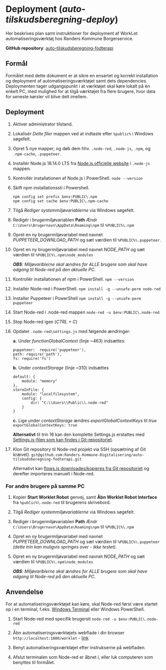 
# Deployment (*auto-tilskudsberegning-deploy*)
Her beskrives plan samt instruktioner for deployment af WorkLet automatiseringsværktøj hos Randers Kommune Borgerservice.

**GitHub repository**: [auto-tilskudsberegning-fodterapi](https://github.com/Randers-Kommune-Digitalisering/auto-tilskudsberegning-fodterapi)

## Formål
Formålet med dette dokument er at sikre en ensartet og korrekt installation og deployment af automatiseringsværktøjet samt dets dependencies. Deploymenten tager udgangspunkt i at værktøjet skal køre lokalt på én enkelt PC, med mulighed for at tilgå værktøjet fra flere brugere, hvor data for seneste kørsler vil blive delt imellem. 

## Deployment
1. Aktiver administrator tilstand.

2. Lokalisér *Delte filer* mappen ved at indtaste efter `%public%` i Windows søgefelt.

3. Opret 5 nye mapper, og døb dem hhv. `.node-red`, `.node-js`, `.npm`, og `.npm-cache`,  `.puppeteer`.

4. Installér Node.js 18.14.0 LTS fra [Node.js officielle website](https://nodejs.org/en/download) i  `.node-js` mappen.

5. Kontrollér installationen af Node.js i PowerShell.
	`node --version`

6. Skift npm installationssti i Powershell.
	```
	npm config set prefix $env:PUBLIC\.npm
	npm config set cache $env:PUBLIC\.npm-cache
	```

7. Tilgå *Rediger systemmiljøvariablerne* via Windows søgefelt.

8. Redigér i brugermiljøvariablen **Path** 
	Ændr `C:\Users\Brugernavn\AppData\Roaming\npm` til `%PUBLIC%\.npm`

9. Opret en ny brugermiljøvariabel med navnet *PUPPETEER_DOWNLOAD_PATH* og sæt værdien til `%PUBLIC%\.puppeteer`.
10. Opret en ny brugermiljøvariabel med navnet *NODE_PATH* og sæt værdien til `%PUBLIC%\.npm\node_modules`

	***OBS**: Miljøvariblerne skal ændres for ALLE brugere som skal have adgang til Node-red på den aktuelle PC.*
	
11. Kontrollér installationen af npm i PowerShell.
	`npm --version`
	
12. Installér Node-red i PowerShell.
	`npm install -g --unsafe-perm node-red`

13. Installer Puppeteer i PowerShell
	`npm install -g --unsafe-perm puppeteer`

14. Start Node-red i .node-red mappen
	 `node-red -u $env:PUBLIC\.node-red`

15. Stop Node-red igen (*CTRL + C*)

16. Opdater `.node-red\settings.js` med følgende ændringer:

	 **a.** Under *functionGlobalContext* (linje ~463) indsættes:
	```
	puppeteer:  require('puppeteer'),
	path: require('path'),
	fs: require('fs')
	```
	**b.** Under *contextStorage* (linje ~310) indsættes
	```
	default: {
		module: "memory"
	},
	storeInFile: {
		module: "localfilesystem",
		config: {
			dir: "C:\\Users\\Public\\.node-red"
		}
	}
	```
	**c.** Lige under *contextStorage* ændres *exportGlobalContextKeys* til *true*
	`exportGlobalContextKeys: true`

	**Alternativt** til trin 16 kan den komplette Settings.js erstattes med [Settings.js-filen som kan findes i Git-repositoriet](https://github.com/Randers-Kommune-Digitalisering/auto-tilskudsberegning-fodterapi/blob/main/doc/settings.js). 
	 
18. Klon Git repository til Node-red projekt via SSH (opsætning af Git krævet).
	`git@github.com:Randers-Kommune-Digitalisering/auto-tilskudsberegning-fodterapi.git`

	Alternativt kan [flows.js downloades/kopieres fra Git repositoriet](https://github.com/Randers-Kommune-Digitalisering/auto-tilskudsberegning-fodterapi/blob/main/src/flows.json) og derefter importeres manuelt i Node-red.
	
### For andre brugere på samme PC
1. Kopier **Start Worklet Robot** genvej, samt **Åbn Worklet Robot Interface** fra `%public%\.node-red` til brugerens skrivebord.
7. Tilgå *Rediger systemmiljøvariablerne* via Windows søgefelt.

8. Redigér i brugermiljøvariablen **Path** 
	Ændr `C:\Users\Brugernavn\AppData\Roaming\npm` til `%PUBLIC%\.npm`

9. Opret en ny brugermiljøvariabel med navnet *PUPPETEER_DOWNLOAD_PATH* og sæt værdien til `%PUBLIC%\.puppeteer` *(dette trin kan muligvis springes over - ikke testet)*.
10. Opret en ny brugermiljøvariabel med navnet *NODE_PATH* og sæt værdien til `%PUBLIC%\.npm\node_modules`

	***OBS**: Miljøvariblerne skal ændres for ALLE brugere som skal have adgang til Node-red på den aktuelle PC.*



## Anvendelse

For at automatiseringsværktøjet kan køre, skal Node-red først være startet op i en terminal, f.eks. [Windows Terminal](https://www.microsoft.com/store/productId/9N0DX20HK701) eller Windows PowerShell. 
1. Start Node-red med specifik brugersti
	`node-red -u $env:PUBLIC\.node-red`
	
2. Åbn automatiseringsværktøjets webflade i din browser
	`http://localhost:1880/worklet` - [link](http://localhost:1880/worklet)

3. Benyt automatiseringsværktøjet efter instrukserne på webfladen.

4. Afslut terminalen som Node-red er åbnet i, eller luk computeren som benyttes til formålet.

